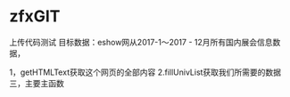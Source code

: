 # zfxGIT
上传代码测试
目标数据：eshow网从2017-1〜2017  -  12月所有国内展会信息数据，

1，getHTMLText获取这个网页的全部内容
2.fillUnivList获取我们所需要的数据
三，主要主函数
